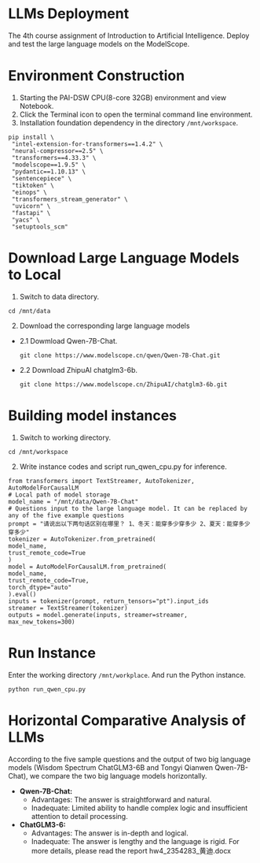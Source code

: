 # LLMs Deployment
The 4th course assignment of Introduction to Artificial Intelligence. Deploy and test the large language models on the ModelScope.
# Environment Construction
1. Starting the PAI-DSW CPU(8-core 32GB) environment and view Notebook.
2. Click the Terminal icon to open the terminal command line environment.
3. Installation foundation dependency in the directory `/mnt/workspace`.
```
pip install \
 "intel-extension-for-transformers==1.4.2" \
 "neural-compressor==2.5" \
 "transformers==4.33.3" \
 "modelscope==1.9.5" \
 "pydantic==1.10.13" \
 "sentencepiece" \
 "tiktoken" \
 "einops" \
 "transformers_stream_generator" \
 "uvicorn" \
 "fastapi" \
 "yacs" \
 "setuptools_scm"
```
# Download Large Language Models to Local
1. Switch to data directory.
```
cd /mnt/data
```
2. Download the corresponding large language models
- 2.1 Dowmload Qwen-7B-Chat.
   ```
   git clone https://www.modelscope.cn/qwen/Qwen-7B-Chat.git
   ```
- 2.2 Download ZhipuAI chatglm3-6b.
   ```
   git clone https://www.modelscope.cn/ZhipuAI/chatglm3-6b.git
   ```
# Building model instances
1. Switch to working directory.
```
cd /mnt/workspace
```
2. Write instance codes and script run_qwen_cpu.py for inference.
```
from transformers import TextStreamer, AutoTokenizer, AutoModelForCausalLM
# Local path of model storage
model_name = "/mnt/data/Qwen-7B-Chat"
# Questions input to the large language model. It can be replaced by any of the five example questions
prompt = "请说出以下两句话区别在哪里？ 1、冬天：能穿多少穿多少 2、夏天：能穿多少穿多少" 
tokenizer = AutoTokenizer.from_pretrained(
model_name,
trust_remote_code=True
)
model = AutoModelForCausalLM.from_pretrained(
model_name,
trust_remote_code=True,
torch_dtype="auto"
).eval()
inputs = tokenizer(prompt, return_tensors="pt").input_ids
streamer = TextStreamer(tokenizer)
outputs = model.generate(inputs, streamer=streamer, max_new_tokens=300)
```
# Run Instance
Enter the working directory `/mnt/workplace`. And run the Python instance.
```
python run_qwen_cpu.py
```
# Horizontal Comparative Analysis of LLMs
According to the five sample questions and the output of two big language models (Wisdom Spectrum ChatGLM3-6B and Tongyi Qianwen Qwen-7B-Chat), we compare the two big language models horizontally.
- **Qwen-7B-Chat:**
  - Advantages: The answer is straightforward and natural.
  - Inadequate: Limited ability to handle complex logic and insufficient attention to detail processing.
- **ChatGLM3-6:**
  - Advantages: The answer is in-depth and logical.
  - Inadequate: The answer is lengthy and the language is rigid.
For more details, please read the report hw4_2354283_黄迪.docx












